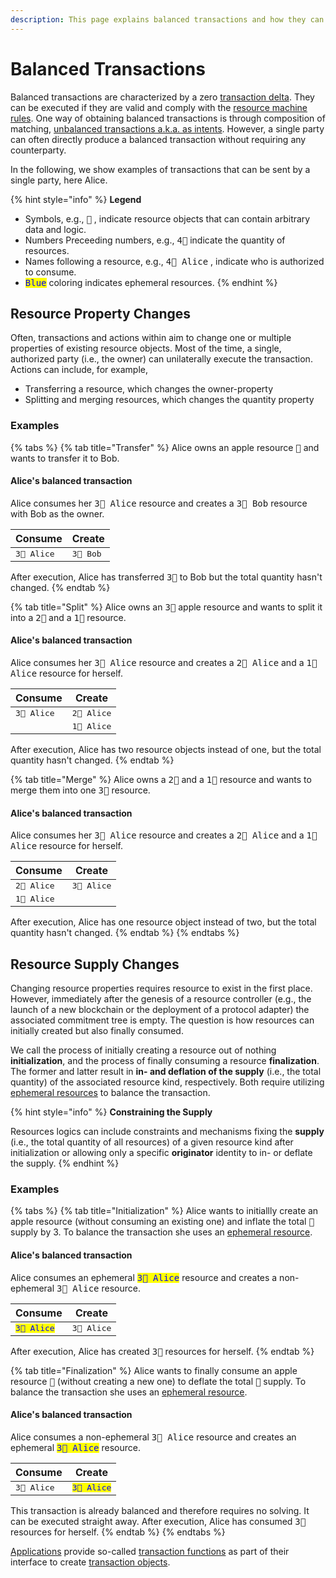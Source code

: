 ```yaml
---
description: This page explains balanced transactions and how they can be formed.
---
```


# Balanced Transactions

Balanced transactions are characterized by a zero [transaction delta](delta.md). They can be executed if they are valid and comply with the [resource machine rules](../page/). One way of obtaining balanced transactions  is through composition of matching, [unbalanced transactions a.k.a. as intents](intents.md). However, a single party can often directly produce a balanced transaction without requiring any counterparty.

In the following, we show examples of transactions that can be sent by a single party, here Alice.

{% hint style="info" %}
**Legend**

* Symbols, e.g., <kbd>🍏</kbd> , indicate resource objects that can contain arbitrary data and logic.
* Numbers Preceeding numbers, e.g., <kbd>4🍏</kbd> indicate the quantity of resources.
* Names following a resource, e.g., <kbd>4🍏 Alice</kbd> , indicate who is authorized to consume.
* <kbd><mark style="color:blue;">Blue<mark style="color:blue;"></kbd>  coloring indicates ephemeral resources.
{% endhint %}

## Resource Property Changes

Often, transactions and actions within aim to change one or multiple properties of existing resource objects. Most of the time, a single, authorized party (i.e., the owner) can unilaterally execute the transaction. Actions can include, for example,&#x20;

* Transferring a resource, which changes the owner-property
* Splitting and merging resources, which changes the quantity property

### Examples

{% tabs %}
{% tab title="Transfer" %}
Alice owns an apple resource <kbd>🍏</kbd> and wants to transfer it to Bob.

#### **Alice's balanced transaction**

Alice consumes her <kbd>3🍏 Alice</kbd> resource and creates a <kbd>3🍏 Bob</kbd> resource with Bob as the owner.

| Consume              | Create             |
| -------------------- | ------------------ |
| <kbd>3🍏 Alice</kbd> | <kbd>3🍏 Bob</kbd> |

After execution, Alice has transferred <kbd>3🍏</kbd> to Bob but the total quantity hasn't changed.
{% endtab %}

{% tab title="Split" %}
Alice owns an <kbd>3🍏</kbd> apple resource and wants to split it into a <kbd>2🍏</kbd> and a <kbd>1🍏</kbd> resource.

#### **Alice's balanced transaction**

Alice consumes her <kbd>3🍏 Alice</kbd> resource and creates a <kbd>2🍏 Alice</kbd> and a  <kbd>1🍏 Alice</kbd> resource for herself.

| Consume              | Create               |
| -------------------- | -------------------- |
| <kbd>3🍏 Alice</kbd> | <kbd>2🍏 Alice</kbd> |
|                      | <kbd>1🍏 Alice</kbd> |

After execution, Alice has two resource objects instead of one, but the total quantity hasn't changed.
{% endtab %}

{% tab title="Merge" %}
Alice owns a <kbd>2🍏</kbd> and a <kbd>1🍏</kbd> resource and wants to merge them into one <kbd>3🍏</kbd> resource.

#### **Alice's balanced transaction**

Alice consumes her <kbd>3🍏 Alice</kbd> resource and creates a <kbd>2🍏 Alice</kbd> and a  <kbd>1🍏 Alice</kbd> resource for herself.

| Consume              | Create               |
| -------------------- | -------------------- |
| <kbd>2🍏 Alice</kbd> | <kbd>3🍏 Alice</kbd> |
| <kbd>1🍏 Alice</kbd> |                      |

After execution,  Alice has one resource object instead of two, but the total quantity hasn't changed.
{% endtab %}
{% endtabs %}

## Resource Supply Changes

Changing resource properties requires resource to exist in the first place. However, immediately after the genesis of a resource controller (e.g., the launch of a new blockchain or the deployment of a protocol adapter) the associated commitment tree is empty. The question is how resources can initially created but also finally consumed.

We call the process of initially creating a resource out of nothing **initialization**, and the process of finally consuming a resource **finalization**.\
The former and latter result in **in- and deflation of the supply** (i.e.,  the total quantity) of the associated resource kind, respectively. Both require utilizing [ephemeral resources](../resources/#ephemeral-resources) to balance the transaction.

{% hint style="info" %}
**Constraining the Supply**

Resources logics can include constraints and mechanisms fixing the **supply** (i.e., the total quantity of all resources) of a given resource kind after initialization or allowing only a specific **originator** identity to in- or deflate the supply.
{% endhint %}

### Examples

{% tabs %}
{% tab title="Initialization" %}
Alice wants to initiallly create an apple resource (without consuming an existing one) and inflate the total <kbd>🍏</kbd> supply by 3. To balance the transaction she uses an [ephemeral resource](../resources/#ephemeral-resources).

#### **Alice's balanced transaction**

Alice consumes an ephemeral <kbd><mark style="color:blue;">3🍏 Alice<mark style="color:blue;"></kbd> resource and creates a non-ephemeral <kbd>3🍏 Alice</kbd> resource.

| Consume                                                                  | Create               |
| ------------------------------------------------------------------------ | -------------------- |
| <kbd><mark style="color:blue;">3🍏 Alice<mark style="color:blue;"></kbd> | <kbd>3🍏 Alice</kbd> |

After execution, Alice has created <kbd>3🍏</kbd> resources for herself.
{% endtab %}

{% tab title="Finalization" %}
Alice wants to finally consume an apple resource <kbd>🍏</kbd> (without creating a new one) to deflate the total <kbd>🍏</kbd> supply. To balance the transaction she uses an [ephemeral resource](../resources/#ephemeral-resources).

#### **Alice's balanced transaction**

Alice consumes a non-ephemeral <kbd>3🍏 Alice</kbd> resource and creates an ephemeral <kbd><mark style="color:blue;">3🍏 Alice<mark style="color:blue;"></kbd> resource.

| Consume              | Create                                                                   |
| -------------------- | ------------------------------------------------------------------------ |
| <kbd>3🍏 Alice</kbd> | <kbd><mark style="color:blue;">3🍏 Alice<mark style="color:blue;"></kbd> |

This transaction is already balanced and therefore requires no solving. It can be executed straight away. After execution, Alice has consumed <kbd>3🍏</kbd> resources for herself.
{% endtab %}
{% endtabs %}

[Applications](../applications/) provide so-called [transaction functions](../applications/interface.md#transaction-functions) as part of their interface to create [transaction objects](broken-reference).
